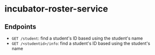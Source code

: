 # incubator-roster-service

## Endpoints
- `GET /student`: find a student's ID based using the student's name
- `GET /<studentid>/info`: find a student's ID based using the student's name
